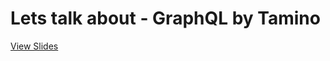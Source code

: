 # Lets talk about - GraphQL by Tamino

[View Slides](http://tamino-martinius.github.io/lets-talk-about--graphql)
